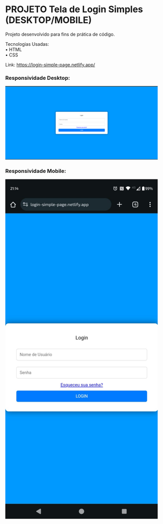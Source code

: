 # PROJETO Tela de Login Simples (DESKTOP/MOBILE)
Projeto desenvolvido para fins de prática de código.

Tecnologias Usadas: <br>
• HTML <br>
• CSS

Link: https://login-simple-page.netlify.app/

### Responsividade Desktop:
<img src="/readme/responsividade-desktop.png" width="480px">

### Responsividade Mobile:
<img src="/readme/responsividade-mobile.jpg" width="480px">
